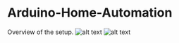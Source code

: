 # Arduino-Home-Automation

Overview of the setup.
![alt text](https://imgur.com/40ry1Ig)
![alt text](https://imgur.com/P8x9xUP)
